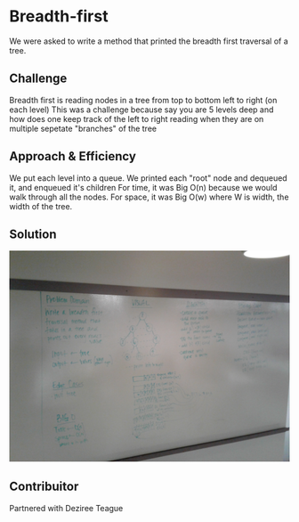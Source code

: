 # Breadth-first
We were asked to write a method that printed the breadth first traversal of a tree.

## Challenge
Breadth first is reading nodes in a tree from top to bottom left to right (on each level) This was a challenge because say you are 5 levels deep and how does one keep track of the left to right reading when they are on multiple sepetate "branches" of the tree

## Approach & Efficiency
We put each level into a queue. We printed each "root" node and dequeued it, and enqueued it's children
For time, it was Big O(n) because we would walk through all the nodes.
For space, it was Big O(w) where W is width, the width of the tree.

## Solution
<!-- Embedded whiteboard image -->
![CC17WhiteBoard](../../../assets/CodeChall17WB.jpg)

## Contribuitor
Partnered with Deziree Teague
